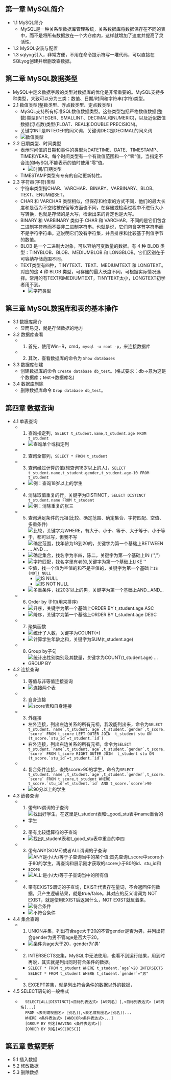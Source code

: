 ## 第一章 MySQL简介
* 1.1 MySQL简介
    * MySQL是一种关系型数据库管理系统，关系数据库将数据保存在不同的表中，而不是将所有数据放在一个大仓库内，这样就增加了速度并提高了灵活性。
* 1.2 MySQL安装与配置
* 1.3 sqlyog引入，非常方便，不用在命令提示符写一堆代码，可以直接在SQLyog创建并增删改查数据。

## 第二章 MySQL数据类型
* MySQL中定义数据字段的类型对数据库的优化是非常重要的。MySQL支持多种类型，大致可以分为三类：数值、日期/时间和字符串(字符)类型。
* 2.1 数值类型(整数类型、浮点数类型、定点数类型)
    * MySQL支持所有标准SQL数值数据类型。这些类型包括严格数值数据(整数)类型(INTEGER、SMALLINT、DECIMAL和NUMERIC)，以及近似数值数据(浮点数)类型(FLOAT、REAL和DOUBLE PRECISION)。
    * 关键字INT是INTEGER的同义词，关键词DEC是DECIMAL的同义词
    * ![数值类型](images/数值类型.PNG)
* 2.2 日期类型、时间类型
    * 表示时间值的日期和事件的类型为DATETIME、DATE、TIMESTAMP、TIME和YEAR。每个时间类型有一个有效值范围和一个“零”值，当指定不合法的MySQL不能表示的值时使用“零”值。
        * ![时间/日期类型](images/时间、日期类型.PNG)
    * TIMESTAMP类型有专有的自动更新特性。
* 2.3 字符串(字符)类型
    * 字符串类型指CHAR、VARCHAR、BINARY、VARBINARY、BLOB、TEXT、ENUM和SET。
    * CHAR 和 VARCHAR 类型相似，但保存和检索的方式不同，他们的最大长度和是否为不空格被保留等方面也不同，在存储或检索过程中不进行大小写转换，也就是存储的是大写，检索出来的肯定也是大写。
    * BINARY 和 VARBINARY 类似于 CHAR 和 VARCHAR，不同的是它们包含二进制字符串而不要非二进制字符串。也就是说，它们包含字节字符串而不是字符字符串。这说明它们没有字符集，并且排序和比较基于列值字节的数值。
    * BLOB 是一个二进制大对象，可以容纳可变数量的数据。有 4 种 BLOB 类型：TINYBLOB、BLOB、MEDIUMBLOB 和 LONGBLOB。它们区别在于可容纳存储范围不同。
    * TEXT类型有四种，TINYTEXT、TEXT、MEDIUMTEXT 和 LONGTEXT。对应的这 4 种 BLOB 类型，可存储的最大长度不同，可根据实际情况选择。常用的有TEXT和MEDIUMTEXT，TINYTEXT太小，LONGTEXT初学者用不到。
        * ![字符类型](images/字符类型.PNG)

## 第三章 MySQL数据库和表的基本操作
* 3.1 数据库简介
    * 显而易见，就是存储数据的地方
* 3.2 数据库查看
    * 1. 首先，使用Win+R，cmd，```mysql -u root -p```，来连接数据库
    * 2. 其次，查看数据库的命令为 ```Show databases```
* 3.3 数据库创建
    * 创建数据库的命令 ```Create database db_test```。(格式要求：db->意为这是个数据库；test->数据库名)
* 3.4 数据库删除
    * 删除数据库命令 ```Drop database db_test```。

## 第四章 数据查询
* 4.1 单表查询
    * 1. 查询指定列，```SELECT t_student.name,t_student.age FROM t_student```
        * ![查询单个或指定列](images/查询单个或多个列.PNG)
    * 2. 查询全部列，```SELECT * FROM t_student```
    * 3. 查询经过计算的值(想查询18岁以上的人)，```SELECT t_student.name,t_student.gender,t_student.age-10 FROM t_student```
        * ![例：查询18岁以上的学生](images/查询经过计算的值.PNG)
    * 4. 消除取值重复的行，关键字为DISTINCT，```SELECT DISTINCT t_student.name FROM t_student```
        * ![例：消除重复的张三](images/消除取值重复的行.PNG)
    * 5. 查询满足条件的元祖(比较、确定范围、确定集合、字符匹配、空值、多重条件)
        * ![比较，关键字为WHERE，有大于、小于、等于、大于等于、小于等于，都可以写，但我不写](images/比较%20关键字为WHERE.PNG)
        * ![确定范围，找年龄为18到20的，关键字为第一个基础上BETWEEN ... AND ...](images/确定范围.PNG)
        * ![确定集合，找名字为李四，陈二，关键字为第一个基础上IN ('','')](images/确定集合.PNG)
        * ![字符匹配，找名字里有`老`的,关键字为第一个基础上LIKE ''](images/字符匹配`老`字开头.PNG)
        * 空值，找一个值为空值的和不是空值的，关键字为第一个基础上```IS (NOT) NULL```
            * ![IS NULL](images/查询的值为空值.PNG)
            * ![IS NOT NULL](images/查询的值不是空值.PNG)
        * ![多重条件，找20岁以上的男，关键字为第一个基础上AND...AND...](images/多重条件%2020岁以上的男.PNG)
    * 6. Order by 子句(用来排序)
        * ![升序，关键字为第一个基础上ORDER BY t_student.`age` ASC](images/年龄升序.PNG)
        * ![降序，关键字为第一个基础上ORDER BY t_student.`age` DESC](images/年龄降序.PNG)
    * 7. 聚集函数
        * ![统计了人数，关键字为COUNT(*)](images/统计了人数.PNG)
        * ![计算学生年龄之和，关键字为SUM(t_student.age)](images/统计年龄之和.PNG)
    * 8. Group by子句
        * ![统计出性别类别及其数量，关键字为COUNT(t_student.age) ... GROUP BY](images/统计性别分类和数量.PNG)
* 4.2 连接查询
    * 1. 等值与非等值连接查询
        * ![连接两个表](images/等值与非等值连接查询.PNG)
    * 2. 自身连接
        * ![score表和自身连接](images/score表自身连接.PNG)
    * 3. 外连接
        * 左外连接，列出左边关系的所有元祖，我没能列出来，命令为```SELECT t_student.`name`,t_student.`age`,t_student.`gender`,t_score.`score` FROM t_score LEFT OUTER JOIN  t_student stu ON (t_score.`stu_id`=t_student.`id`)```
        * 右外连接，列出右边关系的所有元祖，命令为```SELECT t_student.`name`,t_student.`age`,t_student.`gender`,t_score.`score` FROM t_score RIGHT OUTER JOIN  t_student stu ON (t_score.`stu_id`=t_student.`id`)```
    * 4. 复合条件连接，查找score>90的学生，命令为```SELECT t_student.`name`,t_student.`age`,t_student.`gender`,t_score.`score` FROM t_score,t_student WHERE t_score.`stu_id`=t_student.`id` AND t_score.`score`>90```
        * ![90分以上的学生](images/查找分数大于90.PNG)
* 4.3 嵌套查询
    * 1. 带有IN谓词的子查询
        * ![找出好学生，在这里是t_student表和t_good_stu表中name重合的学生](images/带有IN谓词的子查询.PNG)
    * 2. 带有比较运算符的子查询
        * ![找出t_student表和t_good_stu表中重合的李四](images/有比较运算符的子查询.PNG)
    * 3. 带有ANY(SOME)或者ALL谓词的子查询
        * ![ANY是小/大/等于子查询当中的某个值:首先查询t_score中score小于80的学生，再查询和展示刚才获取的score小于80的id、stu_id和score](images/带有ANY谓词的子查询.PNG)
        * ![ALL:是小/大/等于子查询当中的所有值](images/带有ALL谓词的子查询.PNG)
    * 4. 带有EXISTS谓词的子查询，EXIST:代表存在量词，不会返回任何数据，只产生逻辑结果，就是true/false。其对应的反义谓词为 NOT EXIST，就是使用EXIST后返回什么，NOT EXIST就反着来。
        * ![符合条件](images/存在符合条件的就列出来.PNG)
        * ![不符合条件](images/不存在符合条件的空集啥也不返回.PNG)
* 4.4 集合查询
    * 1. UNION并集，列出符合age大于20的不管gender是否为男，并列出符合gender为男不管age是否大于20。
        * ![条件为age大于20，gender为'男'](images/UNION并集.PNG)
    * 2. INTERSECTS交集，MySQL中无法使用，也看不到运行结果，用到时再说，其实就是列出同时符合条件的数据。
        * ```SELECT * FROM t_student WHERE t_student.`age`>20 INTERSECTS SELECT * FROM t_student WHERE t_student.`gender`="男"```
    * 3. EXCEPT差集，就是列出符合条件的数据以外的数据，
* 4.5 SELECT语句的一般格式
    * ```
        SELECT[ALL|DISTINCT]<目标列表达式> [AS列名] [,<目标列表达式> [AS列名]...] 
        FROM <表明或视图名> [别名][,<表名或视图名>[别名]]... 
        WHERE <条件表达式> [AND|OR<条件表达式>...]
        [GROUP BY 列名[HAVING <条件表达式>]]
        [ORDER BY 列名[ASC|DESC]]
      ```

## 第五章 数据更新
* 5.1 插入数据
* 5.2 修改数据
* 5.3 删除数据
